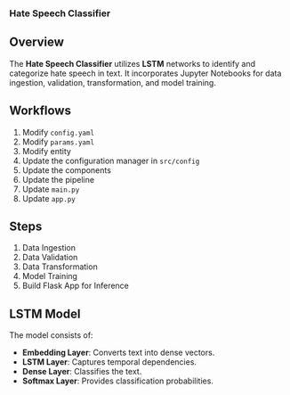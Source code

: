 ### Hate Speech Classifier

## Overview

The **Hate Speech Classifier** utilizes **LSTM** networks to identify and categorize hate speech in text. It incorporates Jupyter Notebooks for data ingestion, validation, transformation, and model training.

## Workflows

1. Modify `config.yaml`
2. Modify `params.yaml`
3. Modify entity
4. Update the configuration manager in `src/config`
5. Update the components
6. Update the pipeline
7. Update `main.py`
8. Update `app.py`

## Steps

1. Data Ingestion
2. Data Validation
3. Data Transformation
4. Model Training
5. Build Flask App for Inference

## LSTM Model

The model consists of:
- **Embedding Layer**: Converts text into dense vectors.
- **LSTM Layer**: Captures temporal dependencies.
- **Dense Layer**: Classifies the text.
- **Softmax Layer**: Provides classification probabilities.
